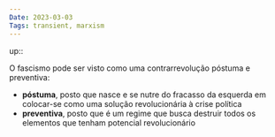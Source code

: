 ```yaml
---
Date: 2023-03-03
Tags: transient, marxism
---
```

up:: 

O fascismo pode ser visto como uma contrarrevolução póstuma e preventiva:
- **póstuma**, posto que nasce e se nutre do fracasso da esquerda em colocar-se como uma solução revolucionária à crise política
- **preventiva**, posto que é um regime que busca destruir todos os elementos que tenham potencial revolucionário

